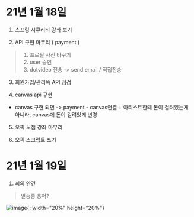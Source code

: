 # 21년 1월 18일

1. 스프링 시큐리티 강좌 보기

2. API 구현 마무리 ( payment )

> 1. 프로필 사진 바꾸기
> 2. user 승인
> 3. dotvideo 전송 -> send email / 직접전송

3. 회원가입/관리쪽 API 점검

4. canvas api 구현

* canvas 구현 되면 -> payment - canvas연결 + 아티스트한테 돈이 걸려있는게 아니라, canvas에 돈이 걸려있게 변경

5. 오픽 노잼 강좌 마무리

6. 오픽 스크립트 쓰기

# 21년 1월 19일

1. 회의 안건

> 발송중 용어?

![image](../image/jj.jpg){: width="20%" height="20%"}